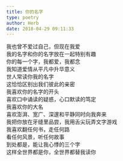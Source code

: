 ```yaml
---  
title: 你的名字  
type: poetry  
author: Herb  
date: 2018-04-29 09:11:33    
---  
```

我也曾不爱过自己，但现在我爱  
我的名字和你的名字放在一起特别有趣  
你的每一个字，我都爱，我都念  
我知道爱情从平凡中升华意义  
世人常读你我的名字  
这恰恰区别出我们彼此的亲密    
我喜欢你的名字的开头  
喜欢口中诵读的疑惑，心口默读的笃定  
我喜欢你的大名  
喜欢澎湃、宽广、深邃和平静同时向我奔来  
我把你放在牙缝里品尝，我用舌尖玩弄文字游戏    
我喜欢翻任何书，走任何路  
看任何风景，听任何故事  
到处都是，能让我心悸的三个字  
这样全世界都是你，全世界都替我读你